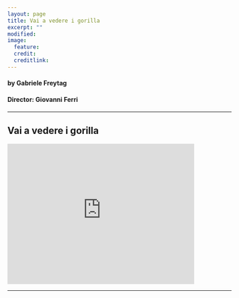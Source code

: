```yaml
---
layout: page
title: Vai a vedere i gorilla
excerpt: ""
modified: 
image:
  feature: 
  credit: 
  creditlink: 
---
```

#### by Gabriele Freytag
#### Director: Giovanni Ferri
---

## Vai a vedere i gorilla

<iframe width="420" height="315" src="https://www.youtube.com/embed/O6VZb1JQGmM" frameborder="0" allowfullscreen></iframe>



---
